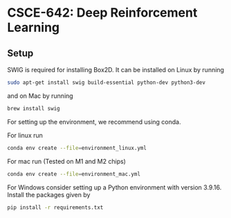 # CSCE-642: Deep Reinforcement Learning

## Setup

SWIG is required for installing Box2D. It can be installed on Linux by running 
```bash
sudo apt-get install swig build-essential python-dev python3-dev
```
and on Mac by running
```bash
brew install swig
```

For setting up the environment, we recommend using conda.

For linux run
```bash
conda env create --file=environment_linux.yml
```


For mac run (Tested on M1 and M2 chips)
```bash
conda env create --file=environment_mac.yml
```

For Windows consider setting up a Python environment with version 3.9.16. Install the packages given by
```bash
pip install -r requirements.txt
```